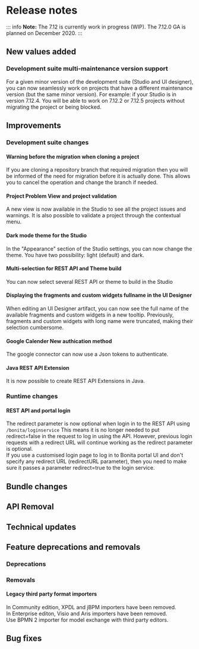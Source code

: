 # Release notes

::: info
**Note:** The 7.12 is currently work in progress (WIP). The 7.12.0 GA is planned on December 2020.
:::

## New values added
### Development suite multi-maintenance version support
For a given minor version of the development suite (Studio and UI designer), you can now seamlessly work on projects that have a different maintenance version (but the same minor version).
For example: if your Studio is in version 7.12.4. You will be able to work on 7.12.2 or 7.12.5 projects without migrating the project or being blocked.

## Improvements

### Development suite changes
#### Warning before the migration when cloning a project
If you are cloning a repository branch that required migration then you will be informed of the need for migration before it is actually done. This allows you to cancel the operation and change the branch if needed.

#### Project Problem View and project validation
A new view is now available in the Studio to see all the project issues and warnings. It is also possible to validate a project through the contextual menu.

#### Dark mode theme for the Studio
In the "Appearance" section of the Studio settings, you can now change the theme. You have two possibility: light (default) and dark.

#### Multi-selection for REST API and Theme build
You can now select several REST API or theme to build in the Studio

#### Displaying the fragments and custom widgets fullname in the UI Designer
When editing an UI Designer artifact, you can now see the full name of the available fragments and custom widgets in a new tooltip. Previously, fragments and custom widgets with long name were truncated, making their selection cumbersome.

#### Google Calender New authication method
The google connector can now use a Json tokens to authenticate.

#### Java REST API Extension
It is now possible to create REST API Extensions in Java.

### Runtime changes

#### REST API and portal login

The redirect parameter is now optional when login in to the REST API using `/bonita/loginservice`
This means it is no longer needed to put redirect=false in the request to log in using the API.
However, previous login requests with a redirect URL will continue working as the redirect parameter is optional.  
If you use a customised login page to log in to Bonita portal UI and don't specify any redirect URL (redirectURL parameter), then you need to make sure it passes a parameter redirect=true to the login service.

## Bundle changes

## API Removal

## Technical updates

## Feature deprecations and removals

### Deprecations

### Removals

#### Legacy third party format importers
In Community edition, XPDL and jBPM importers have been removed.  
In Enterprise editon, Visio and Aris importers have been removed.  
Use BPMN 2 importer for model exchange with third party editors.


## Bug fixes
